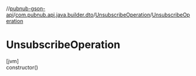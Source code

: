 //[pubnub-gson-api](../../../index.md)/[com.pubnub.api.java.builder.dto](../index.md)/[UnsubscribeOperation](index.md)/[UnsubscribeOperation](-unsubscribe-operation.md)

# UnsubscribeOperation

[jvm]\
constructor()
